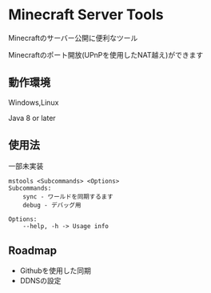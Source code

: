 # Minecraft Server Tools
Minecraftのサーバー公開に便利なツール

Minecraftのポート開放(UPnPを使用したNAT越え)ができます
## 動作環境
Windows,Linux

Java 8 or later

## 使用法
一部未実装
```text
mstools <Subcommands> <Options>
Subcommands: 
    sync - ワールドを同期するます
    debug - デバッグ用

Options: 
    --help, -h -> Usage info 
```
## Roadmap
- Githubを使用した同期
- DDNSの設定